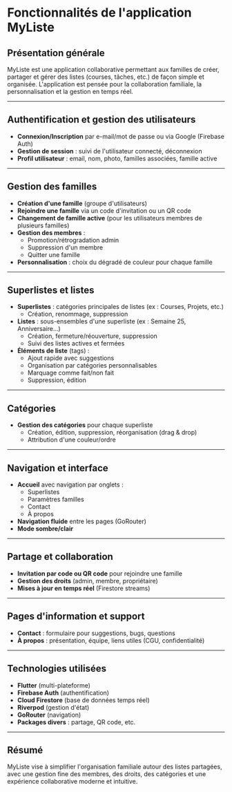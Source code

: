 # Fonctionnalités de l'application MyListe

## Présentation générale
MyListe est une application collaborative permettant aux familles de créer, partager et gérer des listes (courses, tâches, etc.) de façon simple et organisée. L'application est pensée pour la collaboration familiale, la personnalisation et la gestion en temps réel.

---

## Authentification et gestion des utilisateurs
- **Connexion/Inscription** par e-mail/mot de passe ou via Google (Firebase Auth)
- **Gestion de session** : suivi de l'utilisateur connecté, déconnexion
- **Profil utilisateur** : email, nom, photo, familles associées, famille active

---

## Gestion des familles
- **Création d'une famille** (groupe d'utilisateurs)
- **Rejoindre une famille** via un code d'invitation ou un QR code
- **Changement de famille active** (pour les utilisateurs membres de plusieurs familles)
- **Gestion des membres** :
  - Promotion/rétrogradation admin
  - Suppression d'un membre
  - Quitter une famille
- **Personnalisation** : choix du dégradé de couleur pour chaque famille

---

## Superlistes et listes
- **Superlistes** : catégories principales de listes (ex : Courses, Projets, etc.)
  - Création, renommage, suppression
- **Listes** : sous-ensembles d'une superliste (ex : Semaine 25, Anniversaire...)
  - Création, fermeture/réouverture, suppression
  - Suivi des listes actives et fermées
- **Éléments de liste** (tags) :
  - Ajout rapide avec suggestions
  - Organisation par catégories personnalisables
  - Marquage comme fait/non fait
  - Suppression, édition

---

## Catégories
- **Gestion des catégories** pour chaque superliste
  - Création, édition, suppression, réorganisation (drag & drop)
  - Attribution d'une couleur/ordre

---

## Navigation et interface
- **Accueil** avec navigation par onglets :
  - Superlistes
  - Paramètres familles
  - Contact
  - À propos
- **Navigation fluide** entre les pages (GoRouter)
- **Mode sombre/clair**

---

## Partage et collaboration
- **Invitation par code ou QR code** pour rejoindre une famille
- **Gestion des droits** (admin, membre, propriétaire)
- **Mises à jour en temps réel** (Firestore streams)

---

## Pages d'information et support
- **Contact** : formulaire pour suggestions, bugs, questions
- **À propos** : présentation, équipe, liens utiles (CGU, confidentialité)

---

## Technologies utilisées
- **Flutter** (multi-plateforme)
- **Firebase Auth** (authentification)
- **Cloud Firestore** (base de données temps réel)
- **Riverpod** (gestion d'état)
- **GoRouter** (navigation)
- **Packages divers** : partage, QR code, etc.

---

## Résumé
MyListe vise à simplifier l'organisation familiale autour des listes partagées, avec une gestion fine des membres, des droits, des catégories et une expérience collaborative moderne et intuitive. 